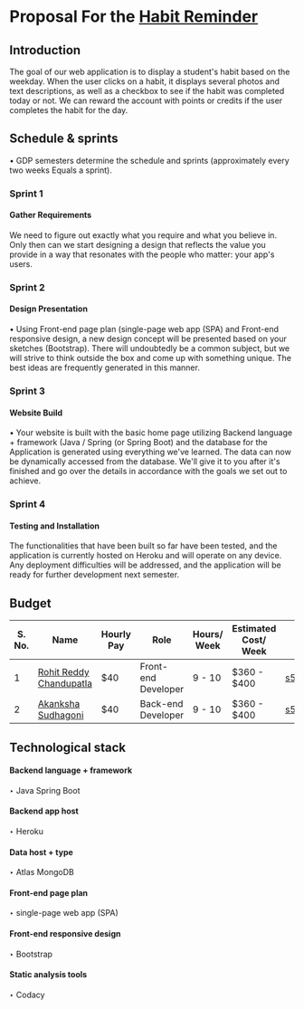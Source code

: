 # Proposal For the [Habit Reminder](https://github.com/NaveenTanuku/HabitReminder)
## Introduction
The goal of our web application is to display a student's habit based on the weekday. When the user clicks on a habit, it displays several photos and text descriptions, as well as a checkbox to see if the habit was completed today or not. We can reward the account with points or credits if the user completes the habit for the day.

## Schedule & sprints 
• GDP semesters determine the schedule and sprints (approximately every two weeks Equals a sprint).</br>

### Sprint 1  
#### Gather Requirements 
We need to figure out exactly what you require and what you believe in. Only then can we start designing a design that reflects the value you provide in a way that resonates with the people who matter: your app's users.

### Sprint 2 
####  Design Presentation
• Using Front-end page plan (single-page web app (SPA) and Front-end responsive design, a new design concept will be presented based on your sketches (Bootstrap). There will undoubtedly be a common subject, but we will strive to think outside the box and come up with something unique. The best ideas are frequently generated in this manner.

### Sprint 3 
#### Website Build
• Your website is built with the basic home page utilizing Backend language + framework (Java / Spring (or Spring Boot) and the database for the Application is generated using everything we've learned. The data can now be dynamically accessed from the database. We'll give it to you after it's finished and go over the details in accordance with the goals we set out to achieve.

### Sprint 4
####  Testing and Installation
The functionalities that have been built so far have been tested, and the application is currently hosted on Heroku and will operate on any device. Any deployment difficulties will be addressed, and the application will be ready for further development next semester.

## Budget 

| S. No. | Name                                                  |Hourly Pay|   Role            | Hours/ Week |  Estimated Cost/ Week | Email  |
|------|---------------------------------------------------------|----------------------------------|-------------------------------| ------------- | -------| ---------------- |
| 1  | [Rohit Reddy Chandupatla](https://github.com/Rohitreddz)  |  $40 |    Front-end Developer   |   9 - 10 |  $360 - $400 |  s542423@nwmissouri.edu  |
| 2    | [Akanksha Sudhagoni](https://github.com/S542046)        | $40  | Back-end Developer   | 9 - 10 |   $360 - $400 | s542046@nwmissouri.edu  |

## Technological stack
####  Backend language + framework 
‣ Java Spring Boot 
#### Backend app host 
‣ Heroku
#### Data host + type 
‣ Atlas MongoDB
#### Front-end page plan 
‣ single-page web app (SPA) 
#### Front-end responsive design 
‣ Bootstrap
#### Static analysis tools 
‣ Codacy
